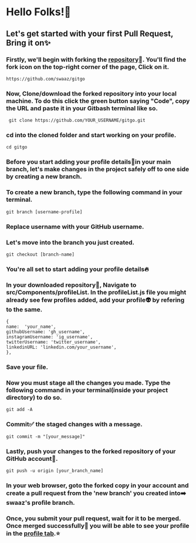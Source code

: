 # Hello Folks!👐
## Let's get started with your first Pull Request, Bring it on✨
### Firstly, we'll begin with forking the <a href="https://github.com/swaaz/gitgo">repository</a>📂. You'll find the fork icon on the top-right corner of the page, Click on it.
```
https://github.com/swaaz/gitgo
```
### Now, Clone/download the forked repository into your local machine. To do this click the green button saying "Code", copy the URL and paste it in your Gitbash terminal like so. 
```
 git clone https://github.com/YOUR_USERNAME/gitgo.git
```
### cd into the cloned folder and start working on your profile.
```
cd gitgo
```
### Before you start adding your profile details<span role="img" aria-label="file">📝</span>in your main branch, let's make changes in the project safely off to one side by creating a new branch.
### To create a new branch, type the following command in your terminal.
```
git branch [username-profile]
```
### Replace username with your GitHub username.
### Let's move into the branch you just created.
```
git checkout [branch-name]
```
### You're all set to start adding your profile details🔥
### In your downloaded repository📂, Navigate to <span>src/Components/profileList</span>. In the <span>profileList.js</span> file you might already see few profiles added, add your profile👽 by refering to the same.

```
{
name:  'your_name',
githubUsername: 'gh_username',
instagramUsername: 'ig_username',
twitterUsername: 'twitter_username',
linkedinURL: 'linkedin.com/your_username',
},
```
### Save your file.
### Now you must stage all the changes you made. Type the following command in your terminal(inside your project directory) to do so.
```
git add -A
```
### Commit✅ the staged changes with a message.
```
git commit -m "[your_message]"
```
### Lastly, push your changes to the forked repository of your GitHub account🚩.
```
git push -u origin [your_branch_name]
```
### In your web browser, goto the forked copy in your account and create a pull request from the 'new branch' you created into➡️ swaaz's profile branch.
### Once, you submit your pull request, wait for it to be merged. Once merged successfully👏 you will be able to see your profile in the <a href="/Profiles">profile tab</a>.⭐
